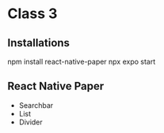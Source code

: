 # Class 3

## Installations
npm install react-native-paper
npx expo start

## React Native Paper
* Searchbar
* List
* Divider